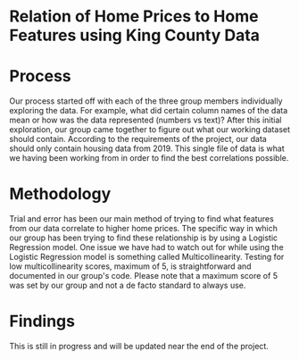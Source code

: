 # Relation of Home Prices to Home Features using King County Data

# Process
Our process started off with each of the three group members individually exploring the data.
For example, what did certain column names of the data mean or how was the data represented (numbers vs text)?
After this initial exploration, our group came together to figure out what our working dataset should contain.
According to the requirements of the project, our data should only contain housing data from 2019.
This single file of data is what we having been working from in order to find the best correlations possible.

# Methodology
Trial and error has been our main method of trying to find what features from our data correlate to higher home prices.
The specific way in which our group has been trying to find these relationship is by using a Logistic Regression model.
One issue we have had to watch out for while using the Logistic Regression model is something called Multicollinearity.
Testing for low multicollinearity scores, maximum of 5, is straightforward and documented in our group's code.
Please note that a maximum score of 5 was set by our group and not a de facto standard to always use.

# Findings
This is still in progress and will be updated near the end of the project.
